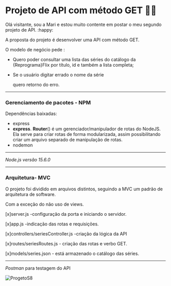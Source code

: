 # Projeto de API com método GET :woman_technologist:

Olá visitante, sou a Mari e estou muito contente em postar o meu segundo projeto de API. :happy:

A proposta do projeto é desenvolver uma API com método GET. 

O modelo de negócio pede :

- Quero poder consultar uma lista das
  séries do catálogo da {Reprograma}Flix por título, id e também a
  lista completa;

- Se o usuário digitar errado o nome da série

   quero retorno do erro.

----------------------------------------------------------------------

### Gerenciamento de pacotes - NPM

Dependências baixadas:

- express
- **express**. **Router**() é um gerenciador/manipulador de rotas do NodeJS. Ela serve para criar rotas de forma modularizada, assim possibilitando criar um arquivo separado de manipulação de rotas.
- nodemon 

---------------------------------------------------------------------------------

_Node.js versão 15.6.0_

----------------------------------------------------------------------------------------

### Arquitetura- MVC

O projeto foi dividido em arquivos distintos, seguindo a MVC um padrão de arquitetura de software. 

Com a exceção do não uso de views.

[x]server.js -configuração da porta e iniciando o servidor. 

[x]app.js -indicação das rotas e requisições.

[x]controllers/seriesController.js -criação da lógica da API

[x]routes/seriesRoutes.js - criação das rotas e verbo GET.

[x]models/series.json - está armazenado o catálogo das séries. 

_______

_Postman_ para testagem do API 



![ProgetoS8](C:\Users\marin\Desktop\ProgetoS8.gif)
